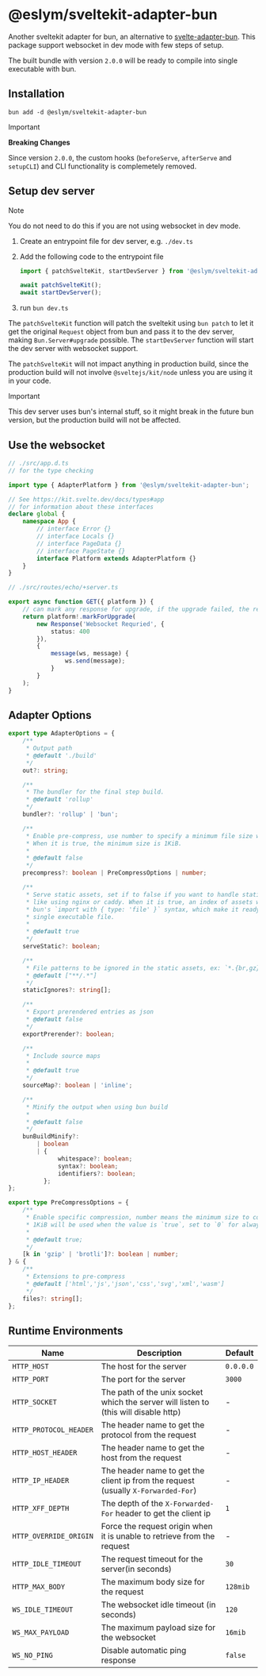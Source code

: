 # @eslym/sveltekit-adapter-bun

Another sveltekit adapter for bun, an alternative to [svelte-adapter-bun](https://github.com/gornostay25/svelte-adapter-bun). This package support websocket in dev mode with few steps of setup.

The built bundle with version `2.0.0` will be ready to compile into single executable with bun.

## Installation

```shell
bun add -d @eslym/sveltekit-adapter-bun
```

> [!IMPORTANT]  
> **Breaking Changes**
>
> Since version `2.0.0`, the custom hooks (`beforeServe`, `afterServe` and `setupCLI`) and CLI functionality is complemetely removed.

## Setup dev server

> [!NOTE]  
> You do not need to do this if you are not using websocket in dev mode.

1. Create an entrypoint file for dev server, e.g. `./dev.ts`
2. Add the following code to the entrypoint file

    ```typescript
    import { patchSvelteKit, startDevServer } from '@eslym/sveltekit-adapter-bun';

    await patchSvelteKit();
    await startDevServer();
    ```

3. run `bun dev.ts`

The `patchSvelteKit` function will patch the sveltekit using `bun patch` to let it get the original `Request` object from bun and pass it to the dev server, making `Bun.Server#upgrade` possible. The `startDevServer` function will start the dev server with websocket support.

The `patchSvelteKit` will not impact anything in production build, since the production build will not involve `@sveltejs/kit/node` unless you are using it in your code.

> [!IMPORTANT]
> This dev server uses bun's internal stuff, so it might break in the future bun version, but the
> production build will not be affected.

## Use the websocket

```typescript
// ./src/app.d.ts
// for the type checking

import type { AdapterPlatform } from '@eslym/sveltekit-adapter-bun';

// See https://kit.svelte.dev/docs/types#app
// for information about these interfaces
declare global {
    namespace App {
        // interface Error {}
        // interface Locals {}
        // interface PageData {}
        // interface PageState {}
        interface Platform extends AdapterPlatform {}
    }
}
```

```typescript
// ./src/routes/echo/+server.ts

export async function GET({ platform }) {
    // can mark any response for upgrade, if the upgrade failed, the response will be sent as is
    return platform!.markForUpgrade(
        new Response('Websocket Requried', {
            status: 400
        }),
        {
            message(ws, message) {
                ws.send(message);
            }
        }
    );
}
```

## Adapter Options

```typescript
export type AdapterOptions = {
    /**
     * Output path
     * @default './build'
     */
    out?: string;

    /**
     * The bundler for the final step build.
     * @default 'rollup'
     */
    bundler?: 'rollup' | 'bun';

    /**
     * Enable pre-compress, use number to specify a minimum file size which will be compressed.
     * When it is true, the minimum size is 1KiB.
     *
     * @default false
     */
    precompress?: boolean | PreCompressOptions | number;

    /**
     * Serve static assets, set if to false if you want to handle static assets yourself
     * like using nginx or caddy. When it is true, an index of assets will build with
     * bun's `import with { type: 'file' }` syntax, which make it ready to bundle into
     * single executable file.
     *
     * @default true
     */
    serveStatic?: boolean;

    /**
     * File patterns to be ignored in the static assets, ex: `*.{br,gz}`
     * @default ["**​/.*"]
     */
    staticIgnores?: string[];

    /**
     * Export prerendered entries as json
     * @default false
     */
    exportPrerender?: boolean;

    /**
     * Include source maps
     *
     * @default true
     */
    sourceMap?: boolean | 'inline';

    /**
     * Minify the output when using bun build
     *
     * @default false
     */
    bunBuildMinify?:
        | boolean
        | {
              whitespace?: boolean;
              syntax?: boolean;
              identifiers?: boolean;
          };
};

export type PreCompressOptions = {
    /**
     * Enable specific compression, number means the minimum size to compress.
     * 1KiB will be used when the value is `true`, set to `0` for always compress.
     *
     * @default true;
     */
    [k in 'gzip' | 'brotli']?: boolean | number;
} & {
    /**
     * Extensions to pre-compress
     * @default ['html','js','json','css','svg','xml','wasm']
     */
    files?: string[];
};
```

## Runtime Environments

| Name                   | Description                                                                          | Default   |
| ---------------------- | ------------------------------------------------------------------------------------ | --------- |
| `HTTP_HOST`            | The host for the server                                                              | `0.0.0.0` |
| `HTTP_PORT`            | The port for the server                                                              | `3000`    |
| `HTTP_SOCKET`          | The path of the unix socket which the server will listen to (this will disable http) | -         |
| `HTTP_PROTOCOL_HEADER` | The header name to get the protocol from the request                                 | -         |
| `HTTP_HOST_HEADER`     | The header name to get the host from the request                                     | -         |
| `HTTP_IP_HEADER`       | The header name to get the client ip from the request (usually `X-Forwarded-For`)    | -         |
| `HTTP_XFF_DEPTH`       | The depth of the `X-Forwarded-For` header to get the client ip                       | `1`       |
| `HTTP_OVERRIDE_ORIGIN` | Force the request origin when it is unable to retrieve from the request              | -         |
| `HTTP_IDLE_TIMEOUT`    | The request timeout for the server(in seconds)                                       | `30`      |
| `HTTP_MAX_BODY`        | The maximum body size for the request                                                | `128mib`  |
| `WS_IDLE_TIMEOUT`      | The websocket idle timeout (in seconds)                                              | `120`     |
| `WS_MAX_PAYLOAD`       | The maximum payload size for the websocket                                           | `16mib`   |
| `WS_NO_PING`           | Disable automatic ping response                                                      | `false`   |

